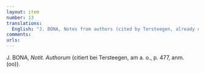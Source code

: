 ```yaml
---
layout: item
number: 13
translations:
  English: "J. BONA, Notes from authors (cited by Tersteegen, already cited, p. 477, note (oo)). [Trans. J. Bock]"
comments:
urls:
---
```


J. BONA, <em>Notit. Authorum</em> (citiert bei Tersteegen, am a. o., p. 477, anm. (oo)).
